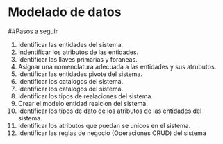 # Modelado de datos

##Pasos a seguir

1. Identificar las entidades del sistema. 
2. Indentificar los atributos de las entidades.
3. Identificar las llaves primarias y foraneas.
4. Asignar una nomenclatura adecuada a las entidades y sus atrubutos. 
5. Identificar las entidades pivote del sistema.
6. Identificar los catalogos del sistema.
7. Identificar los catalogos del sistema.
8. Identificar los tipos de realaciones del sistema.
9. Crear el modelo entidad realcion del sistema.
10. Identificar los tipos de dato de los atributos de las entidades del sistema.
11. Identificar los atributos que puedan se unicos en el sistema.
12. Identificar las reglas de negocio (Operaciones CRUD) del sistema